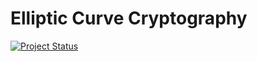 # Elliptic Curve Cryptography

[![Project Status](https://github.com/sraaphorst/elliptic-curve-cryptography/workflows/BuildAndTest/badge.svg)](https://github.com/sraaphorst/elliptic-curve-cryptography/actions)


<!--
Adding a submodule:
From https://github.com/WojciechMigda/rapidcheck-csv

$ git submodule add https://github.com/emil-e/rapidcheck src/tests/rapidcheck
-->